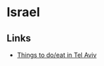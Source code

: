 # Israel

## Links

- [Things to do/eat in Tel Aviv](https://twitter.com/ankurnagpal/status/1603037801683066881)
